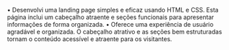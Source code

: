 •	Desenvolvi uma landing page simples e eficaz usando HTML e CSS. Esta página inclui um cabeçalho atraente e seções funcionais para apresentar informações de forma organizada.
•	Oferece uma experiência de usuário agradável e organizada. O cabeçalho atrativo e as seções bem estruturadas tornam o conteúdo acessível e atraente para os visitantes.
